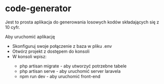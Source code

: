 # code-generator
<p>Jest to prosta aplikacja do generowania losowych kodów składających się z 10 cyfr.</p>

<p>Aby uruchomić aplikację</p>
<ul>
<li>Skonfiguruj swoje połączenie z baza w pliku .env</li>
<li>Otwórz projekt z dostępem do konsoli</li>
<li>W konsoli wpisz:</li>
  <ul>
    <li>php artisan migrate - aby utworzyć potrzebne tabele</li>
    <li>php artisan serve - aby uruchomić server laravela</li>
    <li>npm run dev - aby uruchomić front-end</li>
  </ul>
</ul>
